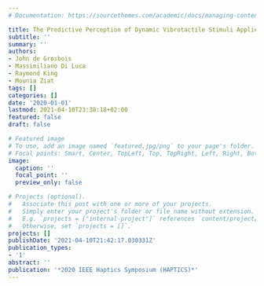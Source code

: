 ```yaml
---
# Documentation: https://sourcethemes.com/academic/docs/managing-content/

title: The Predictive Perception of Dynamic Vibrotactile Stimuli Applied to the Fingertip
subtitle: ''
summary: ''
authors:
- John de Grosbois
- Massimiliano Di Luca
- Raymond King
- Mounia Ziat
tags: []
categories: []
date: '2020-01-01'
lastmod: 2021-04-10T23:38:18+02:00
featured: false
draft: false

# Featured image
# To use, add an image named `featured.jpg/png` to your page's folder.
# Focal points: Smart, Center, TopLeft, Top, TopRight, Left, Right, BottomLeft, Bottom, BottomRight.
image:
  caption: ''
  focal_point: ''
  preview_only: false

# Projects (optional).
#   Associate this post with one or more of your projects.
#   Simply enter your project's folder or file name without extension.
#   E.g. `projects = ["internal-project"]` references `content/project/deep-learning/index.md`.
#   Otherwise, set `projects = []`.
projects: []
publishDate: '2021-04-10T21:42:17.030331Z'
publication_types:
- '1'
abstract: ''
publication: '*2020 IEEE Haptics Symposium (HAPTICS)*'
---
```

